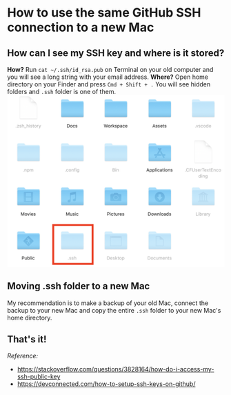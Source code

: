 # How to use the same GitHub SSH connection to a new Mac

## How can I see my SSH key and where is it stored?

**How?**  Run `cat ~/.ssh/id_rsa.pub` on Terminal on your old computer and you will see a long string with your email address. 
**Where?** Open home directory on your Finder and press `Cmd + Shift + .` You will see hidden folders and `.ssh` folder is one of them.
![.ssh](/images/ssh.png)

## Moving .ssh folder to a new Mac
My recommendation is to make a backup of your old Mac, connect the backup to your new Mac and copy the entire `.ssh` folder to your new Mac's home directory.

## That's it!

*Reference:*
- <https://stackoverflow.com/questions/3828164/how-do-i-access-my-ssh-public-key>
- <https://devconnected.com/how-to-setup-ssh-keys-on-github/>
